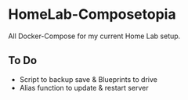 # HomeLab-Composetopia
All Docker-Compose for my current Home Lab setup. 

## To Do
- Script to backup save & Blueprints to drive
- Alias function to update & restart server 
